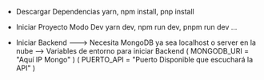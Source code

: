 - Descargar Dependencias yarn, npm install, pnp install 
- Iniciar Proyecto Modo Dev yarn dev, npm run dev, pnpm run dev ...


- Iniciar Backend ---> Necesita MongoDB ya sea localhost o server en la nube
  --> Variables de entorno para iniciar Backend 
  ( MONGODB_URI = "Aquí IP Mongo" ) 
  ( PUERTO_API = "Puerto Disponible que escuchará la API" )